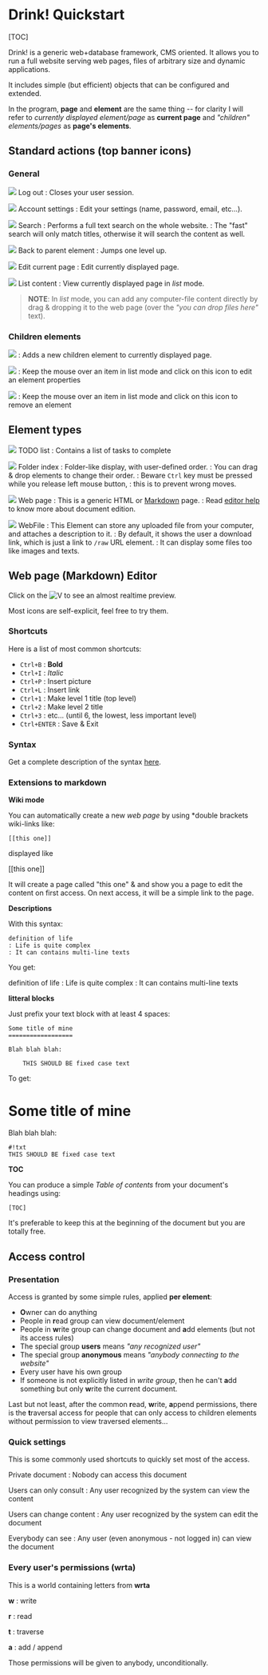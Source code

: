 # Drink! Quickstart

[TOC]

Drink! is a generic web+database framework, CMS oriented. It allows you to run a full website serving web pages, files of arbitrary size and dynamic applications.

It includes simple (but efficient) objects that can be configured and extended.

In the program, **page** and **element** are the same thing -- for clarity I will refer to *currently displayed element/page* as **current page** and *"children" elements/pages* as **page's elements**.

## Standard actions (top banner icons)

### General

![](/static/actions/exit.png) Log out
:  Closes your user session.

![](/static/actions/personal.png) Account settings
:  Edit your settings (name, password, email, etc...).

![](/static/actions/find.png) Search
:  Performs a full text search on the whole website.
:  The "fast" search will only match titles, otherwise it will search the content as well.

![](/static/actions/top.png) Back to parent element
:  Jumps one level up.

![](/static/actions/edit.png) Edit current page
:  Edit currently displayed page.

![](/static/actions/open.png) List content
:  View currently displayed page in *list* mode.

> **NOTE**: In *list* mode, you can add any computer-file content directly by drag & dropping it to the web page (over the *"you can drop files here"* text).

### Children elements

![](/static/actions/new.png)
:  Adds a new children element to currently displayed page.

![](/static/actions/edit.png)
:  Keep the mouse over an item in list mode and click on this icon to edit an element properties

![](/static/actions/delete.png)
:  Keep the mouse over an item in list mode and click on this icon to remove an element

## Element types

![](/static/mime/tasks.png) TODO list
:  Contains a list of tasks to complete

![](/static/mime/folder.png) Folder index
:  Folder-like display, with user-defined order.
:  You can drag & drop elements to change their order.
:  Beware `Ctrl` key must be pressed while you release left mouse button,
:  this is to prevent wrong moves.


![](/static/mime/markdown.png) Web page
:  This is a generic HTML or  [Markdown](http://daringfireball.net/projects/markdown/basics "Markdown") page.
:  Read [editor help](#editor) to know more about document edition.

![](/static/mime/page.png) WebFile
:  This Element can store any uploaded file from your computer, and attaches a description to it.
:  By default, it shows the user a download link, which is just a link to `/raw` URL element.
:  It can display some files too like images and texts.


<a id="editor"></a>
## Web page (Markdown) Editor

Click on the ![V](/static/markitup/sets/markdown/images/preview.png) to see an almost realtime preview.

Most icons are self-explicit, feel free to try them.

### Shortcuts
Here is a list of most common shortcuts:

* `Ctrl+B` : **Bold**
* `Ctrl+I` : *Italic*
* `Ctrl+P` : Insert picture
* `Ctrl+L` : Insert link
* `Ctrl+1` : Make level 1 title (top level)
* `Ctrl+2` : Make level 2 title
* `Ctrl+3` : etc... (until 6, the lowest, less important level)
* `Ctrl+ENTER` : Save & Exit

### Syntax

Get a complete description of the syntax [here](http://daringfireball.net/projects/markdown/syntax).

### Extensions to markdown

**Wiki mode**

You can automatically create a new *web page* by using *double brackets wiki-links like:

    [[this one]]

displayed like

[[this one]]

It will create a page called "this one" & and show you a page to edit the content on first access. On next access, it will be a simple link to the page.

**Descriptions**

With this syntax:

    definition of life
    : Life is quite complex
    : It can contains multi-line texts

You get:

definition of life
: Life is quite complex
: It can contains multi-line texts

**litteral blocks**

Just prefix your text block with at least 4 spaces:


    Some title of mine
    ==================
   
    Blah blah blah:

        THIS SHOULD BE fixed case text
    


To get:

Some title of mine
==================

Blah blah blah:

    #!txt
    THIS SHOULD BE fixed case text
    

**TOC**

You can produce a simple *Table of contents* from your document's headings using:

    [TOC]

It's preferable to keep this at the beginning of the document but you are totally free.

## Access control

### Presentation

Access is granted by some simple rules, applied **per element**:

* **O**wner can do anything
* People in **r**ead group can view document/element
* People in **w**rite group can change document and **a**dd elements (but not its access rules)
* The special group **users** means *"any recognized user"*
* The special group **anonymous** means *"anybody connecting to the website"*
* Every user have his own group
* If someone is not explicitly listed in *write group*, then he can't **a**dd something but only **w**rite the current document.

Last but not least, after the common **r**ead, **w**rite, **a**ppend permissions, there is the **t**raversal access for people that can only access to children elements without permission to view traversed elements...

### Quick settings

This is some commonly used shortcuts to quickly set most of the access.

Private document
:  Nobody can access this document

Users can only consult
:  Any user recognized by the system can view the content

Users can change content
:  Any user recognized by the system can edit the document

Everybody can see
:  Any user (even anonymous - not logged in) can view the document

### Every user's permissions (wrta)
This is a world containing letters from **wrta**

**w**
:  write

**r**
:  read

**t**
:  traverse

**a**
:  add / append

Those permissions will be given to anybody, unconditionally.
